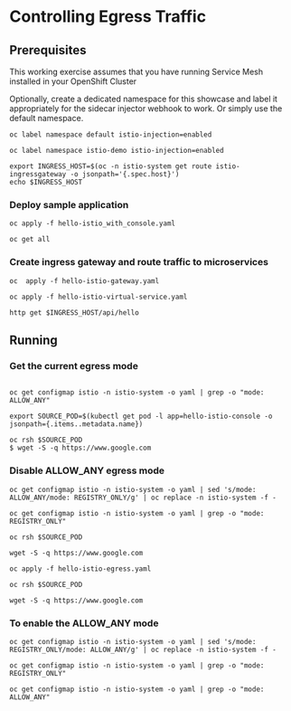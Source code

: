 # Controlling Egress Traffic

## Prerequisites

This working exercise assumes that you have running Service Mesh installed in your OpenShift Cluster

Optionally, create a dedicated namespace for this showcase and label it appropriately for the sidecar injector webhook to work. Or simply use the default namespace.

```
oc label namespace default istio-injection=enabled

oc label namespace istio-demo istio-injection=enabled

export INGRESS_HOST=$(oc -n istio-system get route istio-ingressgateway -o jsonpath='{.spec.host}')
echo $INGRESS_HOST

```

### Deploy sample application

```
oc apply -f hello-istio_with_console.yaml

oc get all

```

### Create ingress gateway and route traffic to microservices

```
oc  apply -f hello-istio-gateway.yaml

oc apply -f hello-istio-virtual-service.yaml

http get $INGRESS_HOST/api/hello 

```

## Running

### Get the current egress mode

```

oc get configmap istio -n istio-system -o yaml | grep -o "mode: ALLOW_ANY"

export SOURCE_POD=$(kubectl get pod -l app=hello-istio-console -o jsonpath={.items..metadata.name})

oc rsh $SOURCE_POD 
$ wget -S -q https://www.google.com

```

### Disable ALLOW_ANY egress mode

```
oc get configmap istio -n istio-system -o yaml | sed 's/mode: ALLOW_ANY/mode: REGISTRY_ONLY/g' | oc replace -n istio-system -f -

oc get configmap istio -n istio-system -o yaml | grep -o "mode: REGISTRY_ONLY"

oc rsh $SOURCE_POD 

wget -S -q https://www.google.com

oc apply -f hello-istio-egress.yaml

oc rsh $SOURCE_POD 

wget -S -q https://www.google.com
```

### To enable the ALLOW_ANY mode

```
oc get configmap istio -n istio-system -o yaml | sed 's/mode: REGISTRY_ONLY/mode: ALLOW_ANY/g' | oc replace -n istio-system -f -

oc get configmap istio -n istio-system -o yaml | grep -o "mode: REGISTRY_ONLY"

oc get configmap istio -n istio-system -o yaml | grep -o "mode: ALLOW_ANY"

```

